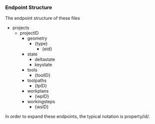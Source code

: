 
### Endpoint Structure

The endpoint structure of these files
+ projects
	- projectID
		* geometry
			+ {type}
				+ {eid}
		* state
			+ deltastate
			* keystate
		* tools
			+ {toolID}
		* toolpaths
			+ {tpID}
		* workplans
			+ {wpID}
		* workingsteps
			+ {wsID}

In order to expand these endpoints, the typical notation is property/id/.
